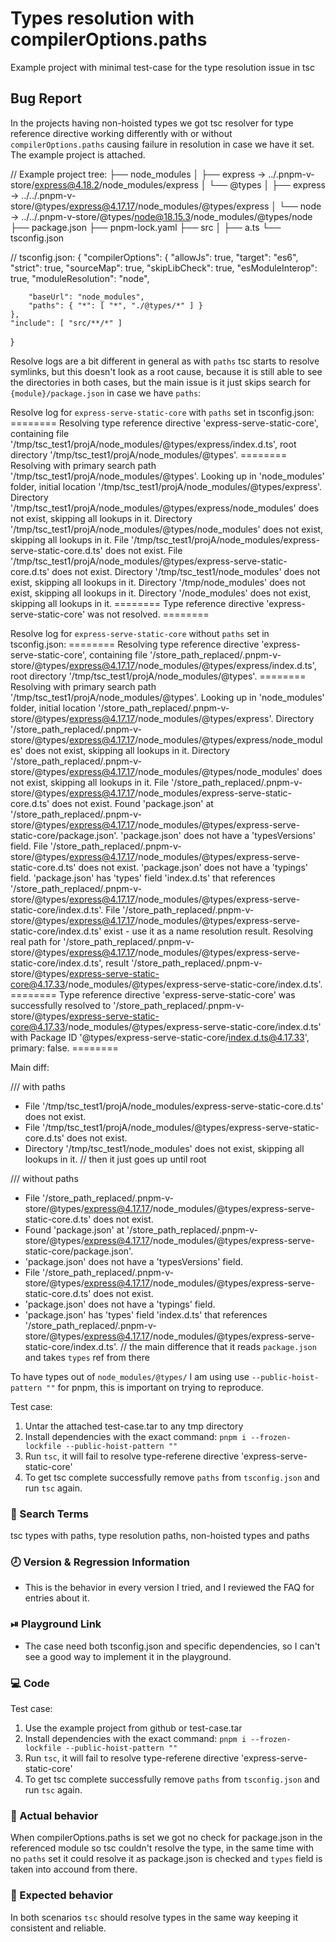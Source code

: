 # Types resolution with compilerOptions.paths
Example project with minimal test-case for the type resolution issue in tsc


## Bug Report

In the projects having non-hoisted types we got tsc resolver for type reference directive working differently with or without `compilerOptions.paths` causing failure in resolution in case we have it set.
The example project is attached.

// Example project tree:
├── node_modules
│   ├── express -> ../.pnpm-v-store/express@4.18.2/node_modules/express
│   └── @types
│       ├── express -> ../../.pnpm-v-store/@types/express@4.17.17/node_modules/@types/express
│       └── node -> ../../.pnpm-v-store/@types/node@18.15.3/node_modules/@types/node
├── package.json
├── pnpm-lock.yaml
├── src
│   ├── a.ts
└── tsconfig.json

// tsconfig.json:
{
    "compilerOptions": {
        "allowJs": true,
        "target": "es6",
        "strict": true,
        "sourceMap": true,
        "skipLibCheck": true,
        "esModuleInterop": true,
        "moduleResolution": "node",

	    "baseUrl": "node_modules",
        "paths": { "*": [ "*", "./@types/*" ] }
    },
    "include": [ "src/**/*" ]
}



Resolve logs are a bit different in general as with `paths` tsc starts to resolve symlinks, but this doesn't look as a root cause, because it is still able to see the directories in both cases, but the main issue is it just skips search for `{module}/package.json` in case we have `paths`:


Resolve log for `express-serve-static-core` with `paths` set in tsconfig.json:
======== Resolving type reference directive 'express-serve-static-core', containing file '/tmp/tsc_test1/projA/node_modules/@types/express/index.d.ts', root directory '/tmp/tsc_test1/projA/node_modules/@types'. ========
Resolving with primary search path '/tmp/tsc_test1/projA/node_modules/@types'.
Looking up in 'node_modules' folder, initial location '/tmp/tsc_test1/projA/node_modules/@types/express'.
Directory '/tmp/tsc_test1/projA/node_modules/@types/express/node_modules' does not exist, skipping all lookups in it.
Directory '/tmp/tsc_test1/projA/node_modules/@types/node_modules' does not exist, skipping all lookups in it.
File '/tmp/tsc_test1/projA/node_modules/express-serve-static-core.d.ts' does not exist.
File '/tmp/tsc_test1/projA/node_modules/@types/express-serve-static-core.d.ts' does not exist.
Directory '/tmp/tsc_test1/node_modules' does not exist, skipping all lookups in it.
Directory '/tmp/node_modules' does not exist, skipping all lookups in it.
Directory '/node_modules' does not exist, skipping all lookups in it.
======== Type reference directive 'express-serve-static-core' was not resolved. ========


Resolve log for `express-serve-static-core` without `paths` set in tsconfig.json:
======== Resolving type reference directive 'express-serve-static-core', containing file '/store_path_replaced/.pnpm-v-store/@types/express@4.17.17/node_modules/@types/express/index.d.ts', root directory '/tmp/tsc_test1/projA/node_modules/@types'. ========
Resolving with primary search path '/tmp/tsc_test1/projA/node_modules/@types'.
Looking up in 'node_modules' folder, initial location '/store_path_replaced/.pnpm-v-store/@types/express@4.17.17/node_modules/@types/express'.
Directory '/store_path_replaced/.pnpm-v-store/@types/express@4.17.17/node_modules/@types/express/node_modules' does not exist, skipping all lookups in it.
Directory '/store_path_replaced/.pnpm-v-store/@types/express@4.17.17/node_modules/@types/node_modules' does not exist, skipping all lookups in it.
File '/store_path_replaced/.pnpm-v-store/@types/express@4.17.17/node_modules/express-serve-static-core.d.ts' does not exist.
Found 'package.json' at '/store_path_replaced/.pnpm-v-store/@types/express@4.17.17/node_modules/@types/express-serve-static-core/package.json'.
'package.json' does not have a 'typesVersions' field.
File '/store_path_replaced/.pnpm-v-store/@types/express@4.17.17/node_modules/@types/express-serve-static-core.d.ts' does not exist.
'package.json' does not have a 'typings' field.
'package.json' has 'types' field 'index.d.ts' that references '/store_path_replaced/.pnpm-v-store/@types/express@4.17.17/node_modules/@types/express-serve-static-core/index.d.ts'.
File '/store_path_replaced/.pnpm-v-store/@types/express@4.17.17/node_modules/@types/express-serve-static-core/index.d.ts' exist - use it as a name resolution result.
Resolving real path for '/store_path_replaced/.pnpm-v-store/@types/express@4.17.17/node_modules/@types/express-serve-static-core/index.d.ts', result '/store_path_replaced/.pnpm-v-store/@types/express-serve-static-core@4.17.33/node_modules/@types/express-serve-static-core/index.d.ts'.
======== Type reference directive 'express-serve-static-core' was successfully resolved to '/store_path_replaced/.pnpm-v-store/@types/express-serve-static-core@4.17.33/node_modules/@types/express-serve-static-core/index.d.ts' with Package ID '@types/express-serve-static-core/index.d.ts@4.17.33', primary: false. ========


Main diff:

/// with paths
- File '/tmp/tsc_test1/projA/node_modules/express-serve-static-core.d.ts' does not exist.
- File '/tmp/tsc_test1/projA/node_modules/@types/express-serve-static-core.d.ts' does not exist.
- Directory '/tmp/tsc_test1/node_modules' does not exist, skipping all lookups in it.
// then it just goes up until root 

/// without paths
+ File '/store_path_replaced/.pnpm-v-store/@types/express@4.17.17/node_modules/@types/express-serve-static-core.d.ts' does not exist.
+ Found 'package.json' at '/store_path_replaced/.pnpm-v-store/@types/express@4.17.17/node_modules/@types/express-serve-static-core/package.json'.
+ 'package.json' does not have a 'typesVersions' field.
+ File '/store_path_replaced/.pnpm-v-store/@types/express@4.17.17/node_modules/@types/express-serve-static-core.d.ts' does not exist.
+ 'package.json' does not have a 'typings' field.
+ 'package.json' has 'types' field 'index.d.ts' that references '/store_path_replaced/.pnpm-v-store/@types/express@4.17.17/node_modules/@types/express-serve-static-core/index.d.ts'.
// the main difference that it reads `package.json` and takes `types` ref from there


To have types out of `node_modules/@types/` I am using use `--public-hoist-pattern ""` for pnpm, this is important on trying to reproduce.

Test case:
1. Untar the attached test-case.tar to any tmp directory
2. Install dependencies with the exact command:
`pnpm i --frozen-lockfile --public-hoist-pattern ""`
3. Run `tsc`, it will fail to resolve type-referene directive 'express-serve-static-core'
4. To get tsc complete successfully remove `paths` from `tsconfig.json` and run `tsc` again.



### 🔎 Search Terms

tsc types with paths, type resolution paths, non-hoisted types and paths


### 🕗 Version & Regression Information

- This is the behavior in every version I tried, and I reviewed the FAQ for entries about it.

### ⏯ Playground Link

- The case need both tsconfig.json and specific dependencies, so I can't see a good way to implement it in the playground.

### 💻 Code

Test case:
1. Use the example project from github or test-case.tar
2. Install dependencies with the exact command:
`pnpm i --frozen-lockfile --public-hoist-pattern ""`
3. Run `tsc`, it will fail to resolve type-referene directive 'express-serve-static-core'
4. To get tsc complete successfully remove `paths` from `tsconfig.json` and run `tsc` again.

### 🙁 Actual behavior

When compilerOptions.paths is set we got no check for package.json in the referenced module so tsc couldn't resolve the type, in the same time with no `paths` set it could resolve it as package.json is checked and `types` field is taken into accound from there.

### 🙂 Expected behavior

In both scenarios `tsc` should resolve types in the same way keeping it consistent and reliable.
